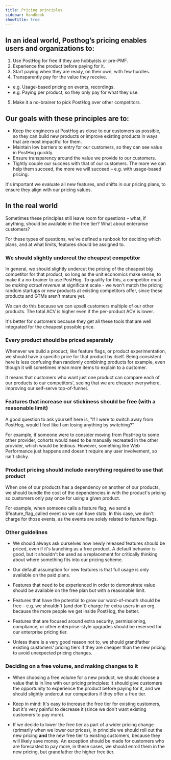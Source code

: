 ```yaml
---
title: Pricing principles
sidebar: Handbook
showTitle: true
---
```


## In an ideal world, Posthog’s pricing enables users and organizations to:

1. Use PostHog for free if they are hobbyists or pre-PMF.
2. Experience the product before paying for it.
3. Start paying when they are ready, on their own, with few hurdles.
4. Transparently pay for the value they receive.
  - e.g. Usage-based pricing on events, recordings.
  - e.g. Paying per product, so they only pay for what they use.
5. Make it a no-brainer to pick PostHog over other competitors.


## Our goals with these principles are to: 

- Keep the engineers at PostHog as close to our customers as possible, so they can build new products or improve existing products in ways that are most impactful for them.
- Maintain low barriers to entry for our customers, so they can see value in PostHog quickly.
- Ensure transparency around the value we provide to our customers.
- Tightly couple our success with that of our customers. The more we can help them succeed, the more we will succeed – e.g. with usage-based pricing.

It's important we evaluate all new features, and shifts in our pricing plans, to ensure they align with our pricing values.

## In the real world

Sometimes these principles still leave room for questions – what, if anything, should be available in the free tier? What about enterprise customers? 

For these types of questions, we've defined a runbook for deciding which plans, and at what limits, features should be assigned to.

### We should slightly undercut the cheapest competitor

In general, we should slightly undercut the pricing of the cheapest big competitor for that product, so long as the unit economics make sense, to make it a no-brainer to use PostHog. To qualify for this, a competitor must be _making actual revenue_ at significant scale - we won't match the pricing random startups or new products at existing competitors offer, since these products and GTMs aren't mature yet.

We can do this because we can upsell customers multiple of our other products. The total ACV is higher even if the per-product ACV is lower. 

It's better for customers because they get all these tools that are well integrated for the cheapest possible price.

### Every product should be priced separately

Whenever we build a product, like feature flags, or product experimentation, we should have a specific price for that product by itself. Being consistent here is less confusing than randomly combining products for example, even though it will sometimes mean more items to explain to a customer.

It means that customers who want just one product can compare each of our products to our competitors', seeing that we are cheaper everywhere, improving our self-serve top-of-funnel.

### Features that increase our stickiness should be free (with a reasonable limit)

A good question to ask yourself here is, "If I were to switch away from PostHog, would I feel like I am losing anything by switching?"

For example, if someone were to consider moving from PostHog to some other provider, cohorts would need to be manually recreated in the other provider, which would be tedious. However, something like Web Performance just happens and doesn't require any user involvement, so isn't sticky.

### Product pricing should include everything required to use that product

When one of our products has a dependency on another of our products, we should bundle the cost of the dependencies in with the product's pricing so customers only pay once for using a given product.

For example, when someone calls a feature flag, we send a $feature_flag_called event so we can have stats. In this case, we don't charge for those events, as the events are solely related to feature flags.

### Other guidelines

- We should always ask ourselves how newly released features should be priced, even if it's launching as a free product. A default behavior is good, but it shouldn't be used as a replacement for critically thinking about where something fits into our pricing scheme.

- Our default assumption for new features is that full usage is only available on the paid plans.

- Features that need to be experienced in order to demonstrate value should be available on the free plan but with a reasonable limit.

- Features that have the potential to grow our word-of-mouth should be free – e.g. we shouldn't (and don't) charge for extra users in an org. because the more people we get inside PostHog, the better.

- Features that are focused around extra security, permissioning, compliance, or other enterprise-style upgrades should be reserved for our enterprise pricing tier.

- Unless there is a very good reason not to, we should grandfather existing customers' pricing tiers if they are cheaper than the new pricing to avoid unexpected pricing changes. 

### Deciding on a free volume, and making changes to it

- When choosing a free volume for a new product, we should choose a value that is in line with our pricing principles: It should give customers the opportunity to experience the product before paying for it, and we should slightly undercut our competitors if they offer a free tier. 

- Keep in mind: It's easy to increase the free tier for existing customers, but it's very painful to decrease it (since we don't want existing customers to pay more).

- If we decide to lower the free tier as part of a wider pricing change (primarily when we lower our prices), in principle we should roll out the new pricing **and** the new free tier to existing customers, because they will likely save money. An exception should be made for customers who are forecasted to pay more, in these cases, we should enroll them in the new pricing, but grandfather the higher free tier.
